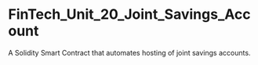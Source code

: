 # FinTech_Unit_20_Joint_Savings_Account
A Solidity Smart Contract that automates hosting of joint savings accounts.

